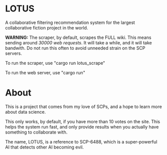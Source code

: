 # LOTUS
A collaborative filtering recommendation system for the largest collaborative fiction project in the world.

**WARNING:** The scraper, by default, scrapes the FULL wiki. This means sending around *30000 web requests*. 
It will take a while, and it will take bandwith. Do not run this often to avoid unneeded strain on the SCP servers.

To run the scraper, use "cargo run lotus_scrape"

To run the web server, use "cargo run"

# About
This is a project that comes from my love of SCPs, and a hope to learn more about data science.

This only works, by default, if you have more than 10 votes on the site. 
This helps the system run fast, and only provide results when you actually have something to collaborate with.

The name, LOTUS, is a reference to SCP-6488, which is a super-powerful AI that detects other AI becoming evil.

